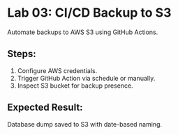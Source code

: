 # Lab 03: CI/CD Backup to S3

Automate backups to AWS S3 using GitHub Actions.

## Steps:
1. Configure AWS credentials.
2. Trigger GitHub Action via schedule or manually.
3. Inspect S3 bucket for backup presence.

## Expected Result:
Database dump saved to S3 with date-based naming.